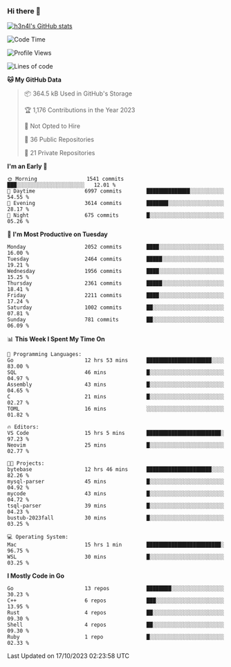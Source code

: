 ### Hi there 👋

[![h3n4l's GitHub stats](https://github-readme-stats.vercel.app/api?username=h3n4l&count_private=true&show_icons=true&theme=radical)](https://github.com/h3n4l/github-readme-stats)

<!--START_SECTION:waka-->
![Code Time](http://img.shields.io/badge/Code%20Time-1%2C619%20hrs%2053%20mins-blue)

![Profile Views](http://img.shields.io/badge/Profile%20Views-0-blue)

![Lines of code](https://img.shields.io/badge/From%20Hello%20World%20I%27ve%20Written-3.6%20million%20lines%20of%20code-blue)

**🐱 My GitHub Data** 

> 📦 364.5 kB Used in GitHub's Storage 
 > 
> 🏆 1,176 Contributions in the Year 2023
 > 
> 🚫 Not Opted to Hire
 > 
> 📜 36 Public Repositories 
 > 
> 🔑 21 Private Repositories 
 > 
**I'm an Early 🐤** 

```text
🌞 Morning                1541 commits        ███░░░░░░░░░░░░░░░░░░░░░░   12.01 % 
🌆 Daytime                6997 commits        ██████████████░░░░░░░░░░░   54.55 % 
🌃 Evening                3614 commits        ███████░░░░░░░░░░░░░░░░░░   28.17 % 
🌙 Night                  675 commits         █░░░░░░░░░░░░░░░░░░░░░░░░   05.26 % 
```
📅 **I'm Most Productive on Tuesday** 

```text
Monday                   2052 commits        ████░░░░░░░░░░░░░░░░░░░░░   16.00 % 
Tuesday                  2464 commits        █████░░░░░░░░░░░░░░░░░░░░   19.21 % 
Wednesday                1956 commits        ████░░░░░░░░░░░░░░░░░░░░░   15.25 % 
Thursday                 2361 commits        █████░░░░░░░░░░░░░░░░░░░░   18.41 % 
Friday                   2211 commits        ████░░░░░░░░░░░░░░░░░░░░░   17.24 % 
Saturday                 1002 commits        ██░░░░░░░░░░░░░░░░░░░░░░░   07.81 % 
Sunday                   781 commits         ██░░░░░░░░░░░░░░░░░░░░░░░   06.09 % 
```


📊 **This Week I Spent My Time On** 

```text
💬 Programming Languages: 
Go                       12 hrs 53 mins      █████████████████████░░░░   83.00 % 
SQL                      46 mins             █░░░░░░░░░░░░░░░░░░░░░░░░   04.97 % 
Assembly                 43 mins             █░░░░░░░░░░░░░░░░░░░░░░░░   04.65 % 
C                        21 mins             █░░░░░░░░░░░░░░░░░░░░░░░░   02.27 % 
TOML                     16 mins             ░░░░░░░░░░░░░░░░░░░░░░░░░   01.82 % 

🔥 Editors: 
VS Code                  15 hrs 5 mins       ████████████████████████░   97.23 % 
Neovim                   25 mins             █░░░░░░░░░░░░░░░░░░░░░░░░   02.77 % 

🐱‍💻 Projects: 
bytebase                 12 hrs 46 mins      █████████████████████░░░░   82.26 % 
mysql-parser             45 mins             █░░░░░░░░░░░░░░░░░░░░░░░░   04.92 % 
mycode                   43 mins             █░░░░░░░░░░░░░░░░░░░░░░░░   04.72 % 
tsql-parser              39 mins             █░░░░░░░░░░░░░░░░░░░░░░░░   04.23 % 
bustub-2023fall          30 mins             █░░░░░░░░░░░░░░░░░░░░░░░░   03.25 % 

💻 Operating System: 
Mac                      15 hrs 1 min        ████████████████████████░   96.75 % 
WSL                      30 mins             █░░░░░░░░░░░░░░░░░░░░░░░░   03.25 % 
```

**I Mostly Code in Go** 

```text
Go                       13 repos            ████████░░░░░░░░░░░░░░░░░   30.23 % 
C++                      6 repos             ███░░░░░░░░░░░░░░░░░░░░░░   13.95 % 
Rust                     4 repos             ██░░░░░░░░░░░░░░░░░░░░░░░   09.30 % 
Shell                    4 repos             ██░░░░░░░░░░░░░░░░░░░░░░░   09.30 % 
Ruby                     1 repo              █░░░░░░░░░░░░░░░░░░░░░░░░   02.33 % 
```




 Last Updated on 17/10/2023 02:23:58 UTC
<!--END_SECTION:waka-->

